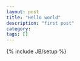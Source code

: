```yaml
---
layout: post
title: "Hello world"
description: "first post"
category: 
tags: []
---
```

{% include JB/setup %}
